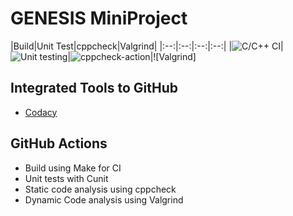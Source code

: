 # GENESIS MiniProject


|Build|Unit Test|cppcheck|Valgrind|<!---Codacy|-->
|:--:|:--:|:--:|:--:|<!---:--:|-->
|![C/C++ CI](https://github.com/stepin654321/MiniProject_Template/workflows/C/C++%20CI/badge.svg)|![Unit testing](https://github.com/stepin654321/MiniProject_Template/workflows/Unit%20testing/badge.svg)|![cppcheck-action](https://github.com/stepin654321/MiniProject_Template/workflows/cppcheck-action/badge.svg)|![Valgrind]<!---(https://github.com/stepin654321/MiniProject_Template/workflows/Valgrind/badge.svg)|[![Codacy Badge] (TBD)|-->

## Integrated Tools to GitHub
*  [Codacy](https://www.codacy.com/)

## GitHub Actions
* Build using Make for CI
* Unit tests with Cunit
* Static code analysis using cppcheck
* Dynamic Code analysis using Valgrind
